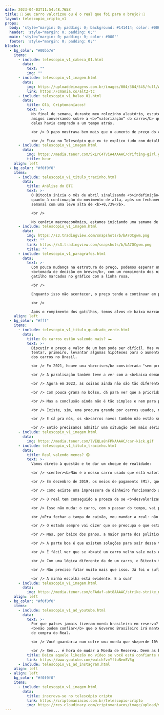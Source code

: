 ```yaml
---
date: 2023-04-03T11:54:48.765Z
title: 🚗 Seu carro valorizou ou é o real que foi para o brejo? 💸
layout: telescopio_cripto_v1
props:
  body: 'style="margin: 0; padding: 0; background: #141414; color: #000"'
  header: 'style="margin: 0; padding: 0;"'
  main: 'style="margin: 0; padding: 0; color: #000"'
  footer: 'style="margin: 0; padding: 0;"'
blocks:
  - bg_color: "#00bb7e"
    items:
      - include: telescopio_v1_cabeca_01.html
        data:
          text: ""
          img: ""
      - include: telescopio_v1_imagem.html
        data:
          img: https://uploaddeimagens.com.br/images/004/384/545/full/Altseason_Newsletter_final.png?1678449695
          link: https://cmania.co/alt2-tc
      - include: telescopio_v1_balao_01.html
        data:
          title: Olá, Criptomaníacos!
          text: >-
            No final de semana, durante meu rolezinho aleatório, escutei dois
            amigos conversando sobre a <b>“valorização” do carro</b> que um
            deles havia comprado a um tempo atrás. 

            <br /> O papo mostrava bem mais que o aumento de preço do carro, mas também como o sistema financeiro que temos já está <b>agonizando</b>… 😢

            <br /> Fica no Telescópio que eu te explico tudo com detalhes.
      - include: telescopio_v1_imagem.html
        data:
          img: https://media.tenor.com/SxLrC4TviA4AAAAC/drifting-girl.gif
          title: bear
    align: left
  - bg_color: "#f0f0f0"
    items:
      - include: telescopio_v1_titulo_tracinho.html
        data:
          title: Análise do BTC
          text: >-
            O Bitcoin inicia o mês de abril sinalizando <b>indefinição</b>
            quanto à continuação do movimento de alta, após um fechamento
            semanal com uma leve alta de <b>+0,73%</b>. 

            <br /> 

            No cenário macroeconômico, estamos iniciando uma semana de agenda cheia, marcada pelo relatório de <b>ofertas de Emprego (JOLTs)</b> na terça-feira, <b>variação de Empregos Privados (ADP)</b> na quarta-feira,<b> relatório de emprego (Payroll)</b> na sexta e outros dados que podem trazer volatilidade para as cotações.
      - include: telescopio_v1_imagem.html
        data:
          img: https://s3.tradingview.com/snapshots/b/bA7OCgwm.png
          text: ""
          link: https://s3.tradingview.com/snapshots/b/bA7OCgwm.png
          title: ""
      - include: telescopio_v1_paragrafos.html
        data:
          text: >-
            Com pouca mudança na estrutura do preço, podemos esperar uma
            <b>tomada de decisão em breve</b>, com um rompimento dos níveis de
            gatilho marcados no gráfico com a linha rosa. 

            <br /> 

            Enquanto isso não acontecer, o preço tende a continuar em posição <b>lateral</b>, formando um padrão que antecede uma tomada de decisão. 

            <br /> 

            Após o rompimento dos gatilhos, temos alvos de baixa marcado com as linhas amarelas e alvos de continuação da alta, marcados com as linhas verdes.
    align: left
  - bg_color: "#fff"
    items:
      - include: telescopio_v1_titulo_quadrado_verde.html
        data:
          title: Os carros estão valendo mais? 🏎️
          text: >-
            Discutir o preço e valor de um bem pode ser difícil. Mas vamos
            tentar, primeiro, levantar algumas hipóteses para o aumento do preço
            dos carros no Brasil. 

            <br /> Em 2021, houve uma <b>crise</b> considerada "sem precedentes" no fornecimento de componentes que levou à <b>paralisação de 29 fábricas de automóveis</b>, de acordo com a Associação Nacional dos Fabricantes de Veículos Automotores.

            <br /> A paralisação também teve a ver com a <b>baixa demanda</b> do produto pelo mercado.

            <br /> Agora em 2023, as coisas ainda não são tão diferentes: ainda <b>faltam peças</b> no mercado e a demanda por carros novos continua <b>baixa</b>, fazendo com que muitas empresas do setor <b>pausem a produção</b> ou dêem férias coletivas aos funcionários.

            <br /> Com pouca grana no bolso, dá para ver que a prioridade do brasileiro não é mais comprar carro novo. Assim, o <b>comércio de carros usados tem crescido</b> e isso pode ter elevado o preço de modelos populares. 🚙

            <br /> Mas a conclusão ainda não é tão simples e nem para por aí… 

            <br /> Existe, sim, uma procura grande por carros usados, mas não se esqueça que esses bens sofrem uma <b>depreciação natural</b> pelo uso e ano de produção.

            <br /> E cá pra nós, os <b>carros novos também não estão subindo de preço</b> de uma maneira bem difícil de engolir?

            <br /> Então precisamos admitir uma situação bem mais séria do que uma simples “valorização” dos carros velhos. Veremos a seguir…
      - include: telescopio_v1_imagem.html
        data:
          img: https://media.tenor.com/lVEQLa8nFPkAAAAC/car-kick.gif
      - include: telescopio_v1_titulo_tracinho.html
        data:
          title: Real valendo menos? 😨
          text: >-
            Vamos direto à questão e te dar um choque de realidade:

            <br /> <center><b>Não é o nosso carro usado que está valorizando muito. É o dinheirinho que está no seu bolso que tem perdido valor rapidamente.</b></center>

            <br /> Em dezembro de 2019, os meios de pagamento (M1), que é uma forma de ver o quanto de dimdim está sendo criado no país, somaram <b>R$403 bilhões</b>. Recentemente, essa mesma métrica superou os <b>R$600 bilhões</b>. 🪙

            <br /> Como existe uma impressora de dinheiro funcionando sem parar, <b>o dinheiro do governo está perdendo o seu valor</b>. 

            <br /> O real tem conseguido a proeza de se <b>desvalorizar mais do que um carro velho</b>… 

            <br /> Isso não muda: o carro, com o passar do tempo, vai perder valor. O problema é que nosso dinheiro está tendo <b>performance pior do que o de um carro usado</b>.

            <br />Pra fechar a tampa do caixão, vou mandar a real: não se iluda com a melhora da situação.

            <br /> O estado sempre vai dizer que se preocupa e que está trabalhando para mudar o cenário. 

            <br /> Mas, por baixo dos panos, a maior parte dos políticos só vão fazer o que for necessário para <b>manter o controle e permanecer no poder</b>.

            <br /> A parte boa é que existem soluções para sair dessa tragédia anunciada. A mais simples delas é o <b>Bitcoin</b>. 😌

            <br /> É fácil ver que se <b>até um carro velho vale mais do que o real</b>, o Bitcoin vai dar alegrias para quem tiver paciência e entender o propósito pelo qual foi criado, não é?

            <br /> Com uma lógica diferente da de um carro, o Bitcoin tende a se valorizar mais com o tempo, já que vai ficando mais <b>escasso e a procura tende a aumentar</b>, certo?

            <br /> Não preciso falar muito mais que isso. Já foi o suficiente para uma reflexão. Entre carros usados, dinheirinho do governo e <b>Bitcoin</b>, qual a sua primeira opção?

            <br /> A minha escolha está evidente. E a sua? 
      - include: telescopio_v1_imagem.html
        data:
          img: https://media.tenor.com/oFAdaf-abt8AAAAC/strike-strike_memes.gif
    align: left
  - bg_color: "#f0f0f0"
    items:
      - include: telescopio_v1_ad_youtube.html
        data:
          text: >-
            Por que países jamais tiveram moeda brasileira em reserva? Porque
            <b>não podem confiar</b> que o Governo Brasileiro irá manter o poder
            de compra do Real. 

            <br /> Você guardaria num cofre uma moeda que <b>perde 10% do valor ano após ano</b>? Mas o que acontece quando o DÓLAR começa a ter o mesmo problema? 

            <br /> Bem... é hora de mudar a Moeda de Reserva. Deem as boas-vindas ao <b>BITCOIN</b>.
          title: Deixa aquele likezão no vídeo se você está confiante no BTC!
          link: https://www.youtube.com/watch?v=YftuNemSV6g
      - include: telescopio_v1_ad_instagram.html
    align: left
  - align: left
    bg_color: "#f0f0f0"
    items:
      - include: telescopio_v1_imagem.html
        data:
          title: inscreva-se no telescópio cripto
          link: https://criptomaniacos.com.br/telescopio-cripto
          img: https://res.cloudinary.com/criptomaniacos/image/upload/v1662133224/telescopio/inscreva-se-telescopio.png
---
```

